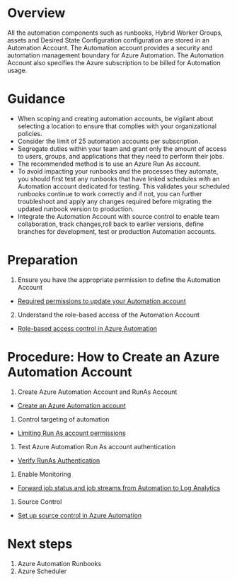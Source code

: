 Overview
========

All the automation components such as runbooks, Hybrid Worker Groups, assets and Desired State Configuration configuration are stored in an Automation Account. The Automation account provides a security and automation management boundary for Azure Automation. The Automation Account also specifies the Azure subscription to be billed for Automation usage.


Guidance
========
* When scoping and creating automation accounts, be vigilant about selecting a location to ensure that complies with your organizational policies.
* Consider the limit of 25 automation accounts per subscription.
* Segregate duties within your team and grant only the amount of access to users, groups, and applications that they need to perform their jobs.
* The recommended method is to use an Azure Run As account. 
* To avoid impacting your runbooks and the processes they automate, you should first test any runbooks that have linked schedules with an Automation account dedicated for testing. This validates your scheduled runbooks continue to work correctly and if not, you can further troubleshoot and apply any changes required before migrating the updated runbook version to production.
* Integrate the Automation Account with source control to enable team collaboration, track changes,roll back to earlier versions, define branches for development, test or production Automation accounts.

Preparation
===========

1. Ensure you have the appropriate permission to define the Automation Account
- [Required permissions to update your Automation account](https://docs.microsoft.com/en-us/azure/automation/automation-create-runas-account)
2. Understand the role-based access of the Automation Account
- [Role-based access control in Azure Automation  ](https://docs.microsoft.com/en-us/azure/automation/automation-role-based-access-control)


Procedure:  How to Create an Azure Automation Account
=============================================

1. Create Azure Automation Account and RunAs Account
- [Create an Azure Automation account](https://docs.microsoft.com/en-us/azure/automation/automation-quickstart-create-account#create-automation-account)
1. Control targeting of automation
- [Limiting Run As account permissions](https://docs.microsoft.com/en-us/azure/automation/automation-create-runas-account#limiting-run-as-account-permissions) 
1. Test Azure Automation Run As account authentication
- [Verify RunAs Authentication](https://docs.microsoft.com/en-us/azure/automation/automation-verify-runas-authentication)
1. Enable Monitoring
- [Forward job status and job streams from Automation to Log Analytics](https://docs.microsoft.com/en-us/azure/automation/automation-manage-send-joblogs-log-analytics%3e)
1. Source Control
- [Set up source control in Azure Automation](https://docs.microsoft.com/en-us/azure/automation/automation-source-control-integration)


Next steps
==========

1. Azure Automation Runbooks
2. Azure Scheduler